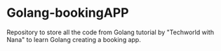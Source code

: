 # Golang-bookingAPP
Repository to store all the code from Golang tutorial by "Techworld with Nana" to learn Golang creating a booking app.
